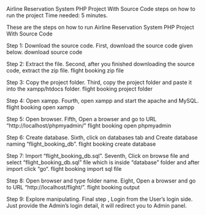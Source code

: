Airline Reservation System PHP Project With Source Code steps on how to run the project
Time needed: 5 minutes.

These are the steps on how to run Airline Reservation System PHP Project With Source Code

Step 1: Download the source code.
First, download the source code given below.
download source code

Step 2: Extract the file.
Second, after you finished downloading the source code, extract the zip file.
flight booking zip file

Step 3: Copy the project folder.
Third, copy the project folder and paste it into the xampp/htdocs folder.
flight booking project folder

Step 4: Open xampp.
Fourth, open xampp and start the apache and MySQL.
flight booking open xampp

Step 5: Open browser.
Fifth, Open a browser and go to URL “http://localhost/phpmyadmin/”
flight booking open phpmyadmin

Step 6: Create database.
Sixth, click on databases tab and Create database naming “flight_booking_db”.
flight booking create database

Step 7: Import “flight_booking_db.sql”.
Seventh, Click on browse file and select “flight_booking_db.sql” file which is inside “database” folder and after import click “go“.
flight booking import sql file

Step 8: Open browser and type folder name.
Eight, Open a browser and go to URL “http://localhost/flight/”.
flight booking output

Step 9: Explore manipulating.
Final step , Login from the User’s login side. Just provide the Admin’s login detail, it will redirect you to Admin panel.